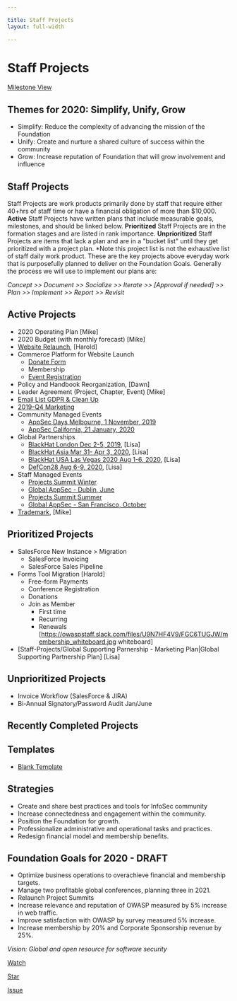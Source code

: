 ```yaml
---

title: Staff Projects
layout: full-width

---
```


# Staff Projects

[Milestone View](/www-staff/milestones)

## Themes for 2020: Simplify, Unify, Grow
* Simplify: Reduce the complexity of advancing the mission of the Foundation
* Unify: Create and nurture a shared culture of success within the community
* Grow: Increase reputation of Foundation that will grow involvement and influence

## Staff Projects

Staff Projects are work products primarily done by staff that require either 40+hrs of staff time or have a financial obligation of more than $10,000. **Active** Staff Projects have written plans that include measurable goals, milestones, and should be linked below.  **Prioritized** Staff Projects are in the formation stages and are listed in rank importance. **Unprioritized** Staff Projects are items that lack a plan and are in a "bucket list" until they get prioritized with a project plan. *Note this project list is not the exhaustive list of staff daily work product. These are the key projects above everyday work that is purposefully planned to deliver on the Foundation Goals. Generally the process we will use to implement our plans are: 

*Concept >> Document >> Socialize >> Iterate >> [Approval if needed] >> Plan >> Implement >> Report >> Revisit*

## Active Projects
* 2020 Operating Plan [Mike]
* 2020 Budget (with monthly forecast) [Mike]
* [Website Relaunch](/www-staff/projects/201912-Website-Launch), [Harold]
* Commerce Platform for Website Launch
  * [Donate Form](/www-staff/projects/201911-donate-form)
  * Membership
  * [Event Registration](/www-staff/projects/201912-events-form)
* Policy and Handbook Reorganization, [Dawn]
* Leader Agreement (Project, Chapter, Event) [Mike]
* [Email List GDPR & Clean Up](/www-staff/projects/201910-Email-Cleanup)
* [2019-Q4 Marketing](/www-staff/projects/201910-marketing)
* Community Managed Events
  * [AppSec Days Melbourne, 1 November, 2019](https://www.owasp.org/index.php/Staff-Projects/20191101-AppSecDay-Melbourne)
  * [AppSec California, 21 January, 2020](/www-staff/projects/2020-event-appsec-california)
* Global Partnerships
  * [BlackHat London Dec 2-5, 2019](/www-staff/projects/201912-Blackhat-London), [Lisa]
  * [BlackHat Asia Mar 31- Apr 3, 2020](/www-staff/projects/202003-Blackhat-Asia), [Lisa]
  * [BlackHat USA Las Vegas 2020 Aug 1-6, 2020](/www-staff/projects/202008-Blackhat-Las-Vegas), [Lisa]
  * [DefCon28 Aug 6-9, 2020](/www-staff/projects/202008-Defcon-28), [Lisa]
* Staff Managed Events
  * [Projects Summit Winter](/www-staff/projects/202002-Projects-Summit-Q1)
  * [Global AppSec - Dublin, June](/www-staff/projects/202006-GlobalAppSec-Dublin)
  * [Projects Summit Summer](/www-staff/projects/202007-Projects-Summit-Q3)
  * [Global AppSec - San Francisco, October](/www-staff/projects/202010-Global-AppSec-SF)
* [Trademark](/www-staff/projects/201902-Trademarks), [Mike]

## Prioritized Projects
* SalesForce New Instance > Migration
  * SalesForce Invoicing
  * SalesForce Sales Pipeline
* Forms Tool Migration [Harold]
  * Free-form Payments
  * Conference Registration
  * Donations
  * Join as Member
    * First time
    * Recurring
    * Renewals [https://owaspstaff.slack.com/files/U9N7HF4V9/FGC6TUGJW/membership_whiteboard.jpg whiteboard]
* [Staff-Projects/Global Supporting Parnership - Marketing Plan|Global Supporting Partnership Plan] [Lisa] 

## Unprioritized Projects
* Invoice Workflow (SalesForce & JIRA)
* Bi-Annual Signatory/Password Audit Jan/June

## Recently Completed Projects

## Templates 
* [Blank Template](/www-staff/projects/202001-template)

## Strategies
* Create and share best practices and tools for InfoSec community
* Increase connectedness and engagement within the community.
* Position the Foundation for growth.
* Professionalize administrative and operational tasks and practices.
* Redesign financial model and membership benefits.

## Foundation Goals for 2020 - DRAFT 

* Optimize business operations to overachieve financial and membership targets.
* Manage two profitable global conferences, planning three in 2021.
* Relaunch Project Summits
* Increase relevance and reputation of OWASP measured by 5% increase in web traffic.
* Improve satisfaction with OWASP by survey measured 5% increase.
* Increase membership by 20% and Corporate Sponsorship revenue by 25%.

*Vision: Global and open resource for software security*


<i class="far fa-flag"></i>

<!-- Place this tag in your head or just before your close body tag. -->
<script async defer src="https://buttons.github.io/buttons.js"></script>


<!-- Place this tag where you want the button to render. --><a class="github-button" href="https://github.com/owasp/www-staff"  data-icon="octicon-eye" data-size="large" data-show-count="true" aria-label="Watch ntkme/github-buttons on GitHub">Watch</a>
<!-- Place this tag where you want the button to render. -->
<a class="github-button" href="https://github.com/owasp/www-staff" data-icon="octicon-star" data-size="large" data-show-count="true" aria-label="Star ntkme/github-buttons on GitHub">Star</a>
<!-- Place this tag where you want the button to render. -->
<a class="github-button" href="https://github.com/owasp/www-staff/issues" data-icon="octicon-issue-opened" data-size="large" data-show-count="true" aria-label="Issue owasp/www-staff on GitHub">Issue</a>
